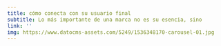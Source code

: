 ```yaml
---
title: cómo conecta con su usuario final
subtitle: Lo más importante de una marca no es su esencia, sino
link: ''
img: https://www.datocms-assets.com/5249/1536348170-carousel-01.jpg
---
```


